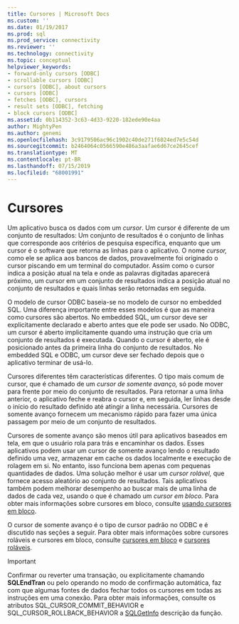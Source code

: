 ```yaml
---
title: Cursores | Microsoft Docs
ms.custom: ''
ms.date: 01/19/2017
ms.prod: sql
ms.prod_service: connectivity
ms.reviewer: ''
ms.technology: connectivity
ms.topic: conceptual
helpviewer_keywords:
- forward-only cursors [ODBC]
- scrollable cursors [ODBC]
- cursors [ODBC], about cursors
- cursors [ODBC]
- fetches [ODBC], cursors
- result sets [ODBC], fetching
- block cursors [ODBC]
ms.assetid: 0b114352-3c63-4d33-9220-182ede90e4aa
author: MightyPen
ms.author: genemi
ms.openlocfilehash: 3c9179506ac96c1902c40de271f6024ed7e5c54d
ms.sourcegitcommit: b2464064c0566590e486a3aafae6d67ce2645cef
ms.translationtype: MT
ms.contentlocale: pt-BR
ms.lasthandoff: 07/15/2019
ms.locfileid: "68001991"
---
```

# <a name="cursors"></a>Cursores
Um aplicativo busca os dados com um *cursor*. Um cursor é diferente de um conjunto de resultados: Um conjunto de resultados é o conjunto de linhas que corresponde aos critérios de pesquisa específica, enquanto que um cursor é o software que retorna as linhas para o aplicativo. O nome *cursor,* como ele se aplica aos bancos de dados, provavelmente foi originado o cursor piscando em um terminal do computador. Assim como o cursor indica a posição atual na tela e onde as palavras digitadas aparecerá próximo, um cursor em um conjunto de resultados indica a posição atual no conjunto de resultados e quais linhas serão retornadas em seguida.  
  
 O modelo de cursor ODBC baseia-se no modelo de cursor no embedded SQL. Uma diferença importante entre esses modelos é que as maneira como cursores são abertos. No embedded SQL, um cursor deve ser explicitamente declarado e aberto antes que ele pode ser usado. No ODBC, um cursor é aberto implicitamente quando uma instrução que cria um conjunto de resultados é executada. Quando o cursor é aberto, ele é posicionado antes da primeira linha do conjunto de resultados. No embedded SQL e ODBC, um cursor deve ser fechado depois que o aplicativo terminar de usá-lo.  
  
 Cursores diferentes têm características diferentes. O tipo mais comum de cursor, que é chamado de um *cursor de somente avanço,* só pode mover para frente por meio do conjunto de resultados. Para retornar a uma linha anterior, o aplicativo feche e reabra o cursor e, em seguida, ler linhas desde o início do resultado definido até atingir a linha necessária. Cursores de somente avanço fornecem um mecanismo rápido para fazer uma única passagem por meio de um conjunto de resultados.  
  
 Cursores de somente avanço são menos útil para aplicativos baseados em tela, em que o usuário rola para trás e encaminhar os dados. Esses aplicativos podem usar um cursor de somente avanço lendo o resultado definido uma vez, armazenar em cache os dados localmente e execução de rolagem em si. No entanto, isso funciona bem apenas com pequenas quantidades de dados. Uma solução melhor é usar um *cursor rolável,* que fornece acesso aleatório ao conjunto de resultados. Tais aplicativos também podem melhorar desempenho ao buscar mais de uma linha de dados de cada vez, usando o que é chamado um *cursor em bloco.* Para obter mais informações sobre cursores em bloco, consulte [usando cursores em bloco](../../../odbc/reference/develop-app/using-block-cursors.md).  
  
 O cursor de somente avanço é o tipo de cursor padrão no ODBC e é discutido nas seções a seguir. Para obter mais informações sobre cursores roláveis e cursores em bloco, consulte [cursores em bloco](../../../odbc/reference/develop-app/block-cursors.md) e [cursores roláveis](../../../odbc/reference/develop-app/scrollable-cursors.md).  
  
> [!IMPORTANT]  
>  Confirmar ou reverter uma transação, ou explicitamente chamando **SQLEndTran** ou pelo operando no modo de confirmação automática, faz com que algumas fontes de dados fechar todos os cursores em todas as instruções em uma conexão. Para obter mais informações, consulte os atributos SQL_CURSOR_COMMIT_BEHAVIOR e SQL_CURSOR_ROLLBACK_BEHAVIOR a [SQLGetInfo](../../../odbc/reference/syntax/sqlgetinfo-function.md) descrição da função.
